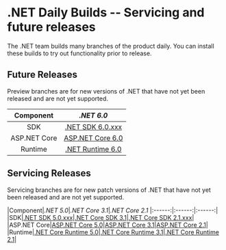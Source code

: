 # .NET Daily Builds -- Servicing and future releases

The .NET team builds many branches of the product daily. You can install these builds to try out functionality prior to release.

## Future Releases

Preview branches are for new versions of .NET that have not yet been released and are not yet supported.

|Component|*.NET 6.0*
|:------:|:------:|
|SDK|[.NET SDK 6.0.xxx](https://github.com/dotnet/installer/blob/master/README.md#installers-and-binaries)
|ASP.NET Core|[ASP.NET Core 6.0](https://github.com/aspnet/AspNetCore/blob/master/docs/DailyBuilds.md)
|Runtime|[.NET Runtime 6.0](https://github.com/dotnet/installer/blob/master/README.md#daily-builds)

## Servicing Releases

Servicing branches are for new patch versions of .NET that have not yet been released and are not yet supported.

|Component|*.NET 5.0*|*.NET Core 3.1*|*.NET Core 2.1*
|:------:|:------:|:------:|
|SDK|[.NET SDK 5.0.xxx](https://github.com/dotnet/installer/blob/master/README.md#installers-and-binaries)|[.NET Core SDK 3.1](https://github.com/dotnet/core-sdk/blob/master/README.md#installers-and-binaries)|[.NET Core SDK 2.1.xxx](https://github.com/dotnet/cli/blob/release/2.1/README.md#installers-and-binaries)|
|ASP.NET Core|[ASP.NET Core 5.0](https://github.com/aspnet/AspNetCore/blob/master/docs/DailyBuilds.md)|[ASP.NET Core 3.1](https://github.com/aspnet/AspNetCore/blob/master/docs/DailyBuilds.md)|[ASP.NET Core 2.1](https://github.com/aspnet/AspNetCore/blob/master/docs/DailyBuilds.md)|
|Runtime|[.NET Core Runtime 5.0](https://github.com/dotnet/core-setup/blob/master/README.md#daily-builds)|[.NET Core Runtime 3.1](https://github.com/dotnet/core-setup/blob/master/README.md#daily-builds)|[.NET Core Runtime 2.1](https://github.com/dotnet/core-setup/blob/master/README.md#daily-builds)|
